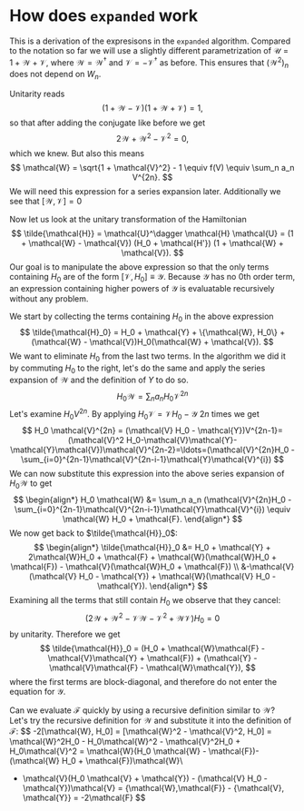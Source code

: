 # How does `expanded` work

This is a derivation of the expresisons in the `expanded` algorithm. Compared to the notation so far we will use a slightly different parametrization of $\mathcal{U} = 1 + \mathcal{W} + \mathcal{V}$, where $\mathcal{W} = \mathcal{W}^\dagger$ and $\mathcal{V} = -\mathcal{V}^\dagger$ as before. This ensures that $(\mathcal{W}^2)_n$ does not depend on $W_n$.

Unitarity reads
$$
(1 + \mathcal{W} - \mathcal{V}) (1 + \mathcal{W} + \mathcal{V}) = 1,
$$
so that after adding the conjugate like before we get
$$
2\mathcal{W} + \mathcal{W}^2 - \mathcal{V}^2 = 0,
$$
which we knew. But also this means
$$
\mathcal{W} = \sqrt{1 + \mathcal{V}^2} - 1 \equiv f(V) \equiv \sum_n a_n V^{2n}.
$$
We will need this expression for a series expansion later. Additionally we see that $[\mathcal{W}, \mathcal{V}] = 0$

Now let us look at the unitary transformation of the Hamiltonian
$$
\tilde{\mathcal{H}} = \mathcal{U}^\dagger \mathcal{H} \mathcal{U} = (1 + \mathcal{W} - \mathcal{V}) (H_0 + \mathcal{H'}) (1 + \mathcal{W} + \mathcal{V}).
$$
Our goal is to manipulate the above expression so that the only terms containing $H_0$ are of the form $[\mathcal{V}, H_0] \equiv \mathcal{Y}$. Because $\mathcal{Y}$ has no 0th order term, an expression containing higher powers of $\mathcal{Y}$ is evaluatable recursively without any problem.

We start by collecting the terms containing $H_0$ in the above expression
$$
\tilde{\mathcal{H}_0} = H_0 + \mathcal{Y} + \{\mathcal{W}, H_0\} + (\mathcal{W} - \mathcal{V})H_0(\mathcal{W} + \mathcal{V}).
$$
We want to eliminate $H_0$ from the last two terms. In the algorithm we did it by commuting $H_0$ to the right, let's do the same and apply the series expansion of $\mathcal{W}$ and the definition of $Y$ to do so.
$$
H_0 \mathcal{W} = \sum_n a_n H_0 \mathcal{V}^{2n}
$$
Let's examine $H_0 V^{2n}$. By applying $H_0 \mathcal{V} = \mathcal{V} H_0 - \mathcal{Y}$ $2n$ times we get
$$
H_0 \mathcal{V}^{2n} = (\mathcal{V} H_0 - \mathcal{Y})V^{2n-1}=(\mathcal{V}^2 H_0-\mathcal{V}\mathcal{Y}-\mathcal{Y}\mathcal{V})\mathcal{V}^{2n-2}=\ldots=(\mathcal{V}^{2n}H_0 - \sum_{i=0}^{2n-1}\mathcal{V}^{2n-i-1}\mathcal{Y}\mathcal{V}^{i})
$$
We can now substitute this expression into the above series expansion of $H_0 \mathcal{W}$ to get
$$
\begin{align*}
H_0 \mathcal{W} &= \sum_n a_n (\mathcal{V}^{2n}H_0 - \sum_{i=0}^{2n-1}\mathcal{V}^{2n-i-1}\mathcal{Y}\mathcal{V}^{i}) \equiv \mathcal{W} H_0 + \mathcal{F}.
\end{align*}
$$
We now get back to $\tilde{\mathcal{H}}_0$:
$$
\begin{align*}
\tilde{\mathcal{H}}_0 &= H_0 + \mathcal{Y} + 2\mathcal{W}H_0 + \mathcal{F} + \mathcal{W}(\mathcal{W}H_0 + \mathcal{F}) - \mathcal{V}(\mathcal{W}H_0 + \mathcal{F}) \\
&-\mathcal{V}(\mathcal{V} H_0 - \mathcal{Y}) + \mathcal{W}(\mathcal{V} H_0 - \mathcal{Y}).
\end{align*}
$$
Examining all the terms that still contain $H_0$ we observe that they cancel:
$$
\left(2\mathcal{W} + \mathcal{W}^2 - \mathcal{V}\mathcal{W} - \mathcal{V}^2 + \mathcal{W}\mathcal{V}\right)H_0 = 0
$$
by unitarity.
Therefore we get
$$
\tilde{\mathcal{H}}_0 = (H_0 + \mathcal{W}\mathcal{F} -\mathcal{V}\mathcal{Y} + \mathcal{F}) + (\mathcal{Y}  - \mathcal{V}\mathcal{F} - \mathcal{W}\mathcal{Y}),
$$
where the first terms are block-diagonal, and therefore do not enter the equation for $\mathcal{Y}$.

Can we evaluate $\mathcal{F}$ quickly by using a recursive definition similar to $\mathcal{W}$? Let's try the recursive definition for $\mathcal{W}$ and substitute it into the definition of $\mathcal{F}$:
$$
-2[\mathcal{W}, H_0] = [\mathcal{W}^2 - \mathcal{V}^2, H_0] = \mathcal{W}^2H_0 - H_0\mathcal{W}^2 - \mathcal{V}^2H_0 + H_0\mathcal{V}^2 = \mathcal{W}(H_0 \mathcal{W} - \mathcal{F})-
(\mathcal{W} H_0 + \mathcal{F})\mathcal{W}\\
- \mathcal{V}(H_0 \mathcal{V} + \mathcal{Y}) - (\mathcal{V} H_0 - \mathcal{Y})\mathcal{V} = \{\mathcal{W},\mathcal{F}\} - \{\mathcal{V}, \mathcal{Y}\} = -2\mathcal{F}
$$
